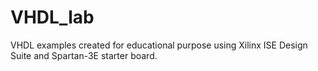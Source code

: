 # VHDL_lab
VHDL examples created for educational purpose using Xilinx ISE Design Suite and Spartan-3E starter board.
